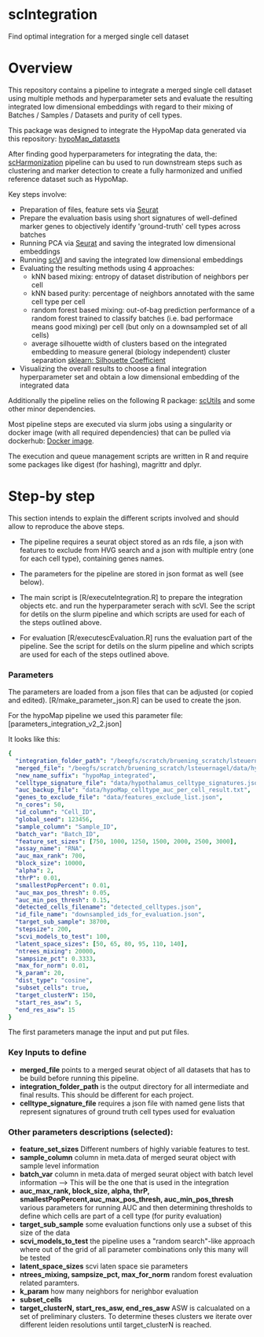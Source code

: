 # scIntegration
Find optimal integration for a merged single cell dataset

# Overview 

This repository contains a pipeline to integrate a merged single cell dataset using multiple methods and hyperparameter sets and evaluate the resulting integrated low dimensional embeddings with regard to their mixing of Batches / Samples / Datasets and purity of cell types.

This package was designed to integrate the HypoMap data generated via this repository: [hypoMap_datasets](https://github.sf.mpg.de/lsteuernagel/hypoMap_datasets)

After finding good hyperparameters for integrating the data, the: [scHarmonization](https://github.sf.mpg.de/lsteuernagel/scHarmonization) pipeline can bu used to run downstream steps such as clustering and marker detection to create a fully harmonized and unified reference dataset such as HypoMap.

Key steps involve:

- Preparation of files, feature sets  via [Seurat](https://satijalab.org/seurat/) 
- Prepare the evaluation basis using short signatures of well-defined marker genes to objectively identify 'ground-truth' cell types across batches
- Running PCA via [Seurat](https://satijalab.org/seurat/) and saving the integrated low dimensional embeddings 
- Running [scVI](https://scvi-tools.org/) and saving the integrated low dimensional embeddings 
- Evaluating the resulting methods using 4 approaches:
  - kNN based mixing: entropy of dataset distribution of neighbors per cell
  - kNN based purity: percentage of neighbors annotated with the same cell type per cell
  - random forest based mixing: out-of-bag prediction performance of a random forest trained to classify batches (i.e. bad performace means good mixing) per cell (but only on a downsampled set of all cells)
  - average silhouette width of clusters based on the integrated embedding to measure general (biology independent) cluster separation [sklearn: Silhouette Coefficient](https://scikit-learn.org/stable/modules/generated/sklearn.metrics.silhouette_score.html)
- Visualizing the overall results to choose a final integration hyperparameter set and obtain a low dimensional embedding of the integrated data 

Additionally the pipeline relies on the following R package: [scUtils](https://github.sf.mpg.de/lsteuernagel/scUtils) and some other minor dependencies.

Most pipeline steps are executed via slurm jobs using a singularity or docker image (with all required dependencies) that can be pulled via dockerhub: [Docker image](https://hub.docker.com/r/lsteuernagel/r_scvi_v2/tags).

The execution and queue management scripts are written in R and require some packages like digest (for hashing), magrittr and dplyr.

# Step-by step 

This section intends to explain the different scripts involved and should allow to reproduce the above steps.

- The pipeline requires a seurat object stored as an rds file, a json with features to exclude from HVG search and a json with multiple entry (one for each cell type), containing genes names.

- The parameters for the pipeline are stored in json format as well (see below).

- The main script is [R/executeIntegration.R] to prepare the integration objects etc. and run the hyperparameter serach with scVI. See the script for detils on the slurm pipeline and which scripts are used for each of the steps outlined above.

- For evaluation [R/executescEvaluation.R] runs the evaluation part of the pipeline. See the script for detils on the slurm pipeline and which scripts are used for each of the steps outlined above.

### Parameters

The parameters are loaded from a json files that can be adjusted (or copied and edited). [R/make_parameter_json.R] can be used to create the json.

For the hypoMap pipeline we used this parameter file: [parameters_integration_v2_2.json] 

It looks like this:

```yaml
{
  "integration_folder_path": "/beegfs/scratch/bruening_scratch/lsteuernagel/data/hypoMap_v2_integration/",
  "merged_file": "/beegfs/scratch/bruening_scratch/lsteuernagel/data/hypoMap_rawdata/hypoMap_merged_filtered.rds",
  "new_name_suffix": "hypoMap_integrated",
  "celltype_signature_file": "data/hypothalamus_celltype_signatures.json",
  "auc_backup_file": "data/hypoMap_celltype_auc_per_cell_result.txt",
  "genes_to_exclude_file": "data/features_exclude_list.json",
  "n_cores": 50,
  "id_column": "Cell_ID",
  "global_seed": 123456,
  "sample_column": "Sample_ID",
  "batch_var": "Batch_ID",
  "feature_set_sizes": [750, 1000, 1250, 1500, 2000, 2500, 3000],
  "assay_name": "RNA",
  "auc_max_rank": 700,
  "block_size": 10000,
  "alpha": 2,
  "thrP": 0.01,
  "smallestPopPercent": 0.01,
  "auc_max_pos_thresh": 0.05,
  "auc_min_pos_thresh": 0.15,
  "detected_cells_filename": "detected_celltypes.json",
  "id_file_name": "downsampled_ids_for_evaluation.json",
  "target_sub_sample": 38700,
  "stepsize": 200,
  "scvi_models_to_test": 100,
  "latent_space_sizes": [50, 65, 80, 95, 110, 140],
  "ntrees_mixing": 20000,
  "sampsize_pct": 0.3333,
  "max_for_norm": 0.01,
  "k_param": 20,
  "dist_type": "cosine",
  "subset_cells": true,
  "target_clusterN": 150,
  "start_res_asw": 5,
  "end_res_asw": 15
}
```

The first parameters manage the input and put put files.

### Key Inputs to define

- **merged_file** points to a merged seurat object of all datasets that has to be build before running this pipeline. 
- **integration_folder_path** is the output directory for all intermediate and final results. This should be different for each project. 
- **celltype_signature_file** requires a json file with named gene lists that represent signatures of ground truth cell types used for evaluation


### Other parameters descriptions (selected):

- **feature_set_sizes** Different numbers of highly variable features to test.
- **sample_column** column in meta.data of merged seurat object with sample level information
- **batch_var** column in meta.data of merged seurat object with batch level information --> This will be the one that is used in the integration
- **auc_max_rank, block_size, alpha, thrP, smallestPopPercent,auc_max_pos_thresh, auc_min_pos_thresh** various parameters for running AUC and then determining thresholds to define which cells are part of a cell type (for purity evaluation)
- **target_sub_sample** some evaluation functions only use a subset of this size of the data
- **scvi_models_to_test** the pipeline uses a "random search"-like approach where out of the grid of all parameter combinations only this many will be tested
- **latent_space_sizes** scvi laten space sie parameters
- **ntrees_mixing, sampsize_pct, max_for_norm** random forest evaluation related paramters.
- **k_param** how many neighbors for nerighbor evaluation
- **subset_cells**
- **target_clusterN, start_res_asw, end_res_asw** ASW is calcualated on a set of preliminary clusters. To determine theses clusters we iterate over different leiden resolutions until target_clusterN is reached.



